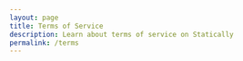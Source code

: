 ```yaml
---
layout: page
title: Terms of Service
description: Learn about terms of service on Statically
permalink: /terms
---
```

